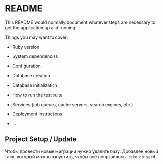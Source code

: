 # README

This README would normally document whatever steps are necessary to get the
application up and running.

Things you may want to cover:

* Ruby version

* System dependencies

* Configuration

* Database creation

* Database initialization

* How to run the test suite

* Services (job queues, cache servers, search engines, etc.)

* Deployment instructions

* ...

## Project Setup / Update

Чтобы провести новые миграции нужно удалить базу.
Добавлен новый таск, который можно запустить, чтобы всё поправилось.
```rake db:seed```
